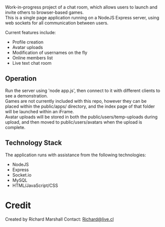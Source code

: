 Work-in-progress project of a chat room, which allows users to launch and invite others to browser-based games.  
This is a single page application running on a NodeJS Express server, using web sockets for all communication between users.  

Current features include:  
* Profile creation
* Avatar uploads
* Modification of usernames on the fly
* Online members list
* Live text chat room
 

## Operation
Run the server using 'node app.js', then connect to it with different clients to see a demonstration.  
Games are not currently included with this repo, however they can be placed within the public/apps/ directory, and the index page of that folder will be launched within an iFrame.  
Avatar uploads will be stored in both the public/users/temp-uploads during upload, and then moved to public/users/avatars when the upload is complete.  


## Technology Stack

The application runs with assistance from the following technologies:   
  * NodeJS  
  * Express  
  * Socket.io   
  * MySQL  
  * HTML/JavaScript/CSS  

# Credit

Created by Richard Marshall
Contact: Richard@live.cl